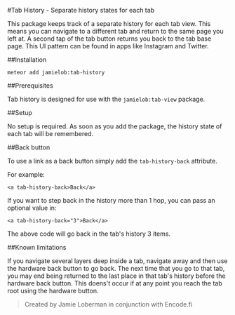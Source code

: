 #Tab History - Separate history states for each tab

This package keeps track of a separate history for each tab view.  This means you can navigate to a different tab and return to the same page you left at.  A second tap of the tab button returns you back to the tab base page.  This UI pattern can be found in apps like Instagram and Twitter.

##Installation

`meteor add jamielob:tab-history`

##Prerequisites

Tab history is designed for use with the `jamielob:tab-view` package.

##Setup

No setup is required.  As soon as you add the package, the history state of each tab will be remembered.


##Back button

To use a link as a back button simply add the `tab-history-back` attribute.

For example:

```
<a tab-history-back>Back</a>
```

If you want to step back in the history more than 1 hop, you can pass an optional value in:

```
<a tab-history-back="3">Back</a>
```

The above code will go back in the tab's history 3 items.


##Known limitations

If you navigate several layers deep inside a tab, navigate away and then use the hardware back button to go back. The next time that you go to that tab, you may end being returned to the last place in that tab's history before the hardware back button.  This doens't occur if at any point you reach the tab root using the hardware button.

> Created by Jamie Loberman in conjunction with Encode.fi
